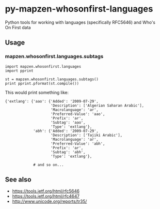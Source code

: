 # py-mapzen-whosonfirst-languages

Python tools for working with languages (specifically RFC5646) and Who's On First data

## Usage

### mapzen.whosonfirst.languages.subtags

```
import mapzen.whosonfirst.languages
import pprint

st = mapzen.whosonfirst.languages.subtags()
print pprint.pformat(st.compile())
```

This would print something like:

```
{'extlang': {'aao': {'Added': '2009-07-29',
                     'Description': ['Algerian Saharan Arabic'],
                     'Macrolanguage': 'ar',
                     'Preferred-Value': 'aao',
                     'Prefix': 'ar',
                     'Subtag': 'aao',
                     'Type': 'extlang'},
             'abh': {'Added': '2009-07-29',
                     'Description': ['Tajiki Arabic'],
                     'Macrolanguage': 'ar',
                     'Preferred-Value': 'abh',
                     'Prefix': 'ar',
                     'Subtag': 'abh',
                     'Type': 'extlang'},

             # and so on...		     
```

## See also

* https://tools.ietf.org/html/rfc5646
* https://tools.ietf.org/html/rfc4647
* http://www.unicode.org/reports/tr35/
